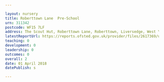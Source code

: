 ```yaml
---

layout: nursery
title: Roberttown Lane  Pre-School
urn: 311342
postcode: WF15 7LF
address: The Scout Hut, Roberttown Lane, Roberttown, Liversedge, West Yorkshire, WF15 7LF
latestReportUrl: https://reports.ofsted.gov.uk/provider/files/2617369/urn/311342.pdf
teaching: 0
development: 0
leadership: 0
outcomes: 0
overall: 2
date: 01 April 2018 
datePublish: s

---
```

